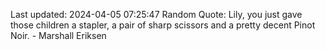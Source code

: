 Last updated: 2024-04-05 07:25:47
Random Quote: Lily, you just gave those children a stapler, a pair of sharp scissors and a pretty decent Pinot Noir. - Marshall Eriksen